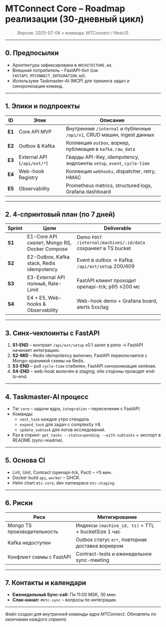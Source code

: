 # MTConnect Core – Roadmap реализации (30-дневный цикл)

> Версия: 2025-07-06 • команда: MTConnect / NestJS

---
## 0. Предпосылки
* Архитектура зафиксирована в `ARCHITECTURE.md`.
* Внешний потребитель – FastAPI-бот (см. `FASTAPI_MTCONNECT_INTEGRATION.md`).
* Используем Taskmaster-AI (MCP) для трекинга задач и синхронизации команд.

---
## 1. Эпики и подпроекты
| ID | Эпик | Описание |
|----|------|----------|
| **E1** | Core API MVP | Внутренние `/internal` и публичные `/api/v1`, CRUD машин, ingest данных |
| **E2** | Outbox & Kafka | Коллекция `outbox`, воркер, публикация в `kafka.raw_data` |
| **E3** | External API (`/api/ext/*`) | Гварды API-Key, idempotency, эндпоинты `setup`, `event`, `cycle-time` |
| **E4** | Web-hook Registry | Коллекция `webhooks`, dispatcher, retry, HMAC |
| **E5** | Observability | Prometheus metrics, structured logs, Grafana dashboard |

---
## 2. 4-спринтовый план (по 7 дней)
| Sprint | Цели | Deliverable |
|--------|------|-------------|
| **S1** | E1-Core API скелет, Mongo RS, Docker Compose  | Demo `POST /internal/machines/:id/data` сохраняет в TS bucket |
| **S2** | E2-Outbox, Kafka stack, Redis idempotency     | Event в outbox → Kafka; `/api/ext/setup` 200/409 |
| **S3** | E3-External API полный, Rate-Limit            | FastAPI клиент проходит openapi-tck; p95 ≤200 мс |
| **S4** | E4 + E5, Web-hooks & Observability            | Web-hook demo + Grafana board, alerts 5xx/lag |

---
## 3. Синх-чекпоинты с FastAPI
1. **S1-END** – контракт `/api/ext/setup` v0.1 залит в репо → FastAPI начинает интеграцию.
2. **S2-MID** – Redis idempotency включен, FastAPI переключается с Mongo-хранимой схемы на Redis.
3. **S3-END** – pull `cycle-time` стабилен, FastAPI синхронизация зелёная.
4. **S4-END** – web-hook включён в staging; обе стороны проводят end-to-end.

---
## 4. Taskmaster-AI процесс
* Тэг `core` – задачи ядра, `integration` – пересечения с FastAPI.
* Команды:
  * `next_task` каждое утро стендапа.
  * `expand_task` для задач с complexity ≥8.
  * `update_subtask` для логов исследований.
* Раз в спринт: `get_tasks --status=pending --with-subtasks` + экспорт в README (sync-readme).

---
## 5. Основа CI
* Lint, Unit, Contract (openapi-tck, Pact) – <5 мин.
* Docker build `api`, `worker` – GHCR.
* Helm chart `mtc-core`, dev namespace `mtc-staging`.

---
## 6. Риски
| Риск | Митигирование |
|------|---------------|
| Mongo TS производительность | Индексы `(machine_id, ts)` + TTL + bucketSize 1 час |
| Kafka недоступен | Outbox статус `err`, повторная доставка воркером |
| Конфликт схемы с FastAPI | Contract-tests и еженедельное sync-meeting |

---
## 7. Контакты и календари
* **Еженедельный Sync-call:** Пн 11:00 MSK, 30 мин.  
* **Слак-канал:** `#mtc-sync` – вопросы по интеграции.

---
_Файл создан для внутренней команды ядра MTConnect. Обновлять по окончании каждого спринта._ 